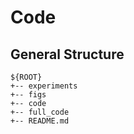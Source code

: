 # Code

## General Structure

   ```
   ${ROOT}
   +-- experiments
   +-- figs   
   +-- code
   +-- full_code
   +-- README.md
   ```